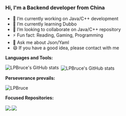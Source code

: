 ### Hi, I'm a Backend developer from China

- 🔭 I’m currently working on Java/C++ development
- 🌱 I’m currently learning Dubbo
- 👯 I’m looking to collaborate on Java/C++ repository
- ⚡ Fun fact: Reading, Gaming, Programming
- 💬 Ask me about Json/Yaml
- 😄 If you have a good idea, please contact with me

**Languages and Tools:** 
<p><img align="left" src="https://github-readme-stats.vercel.app/api/top-langs?username=LPBruce&show_icons=true&theme=buefy&locale=en&layout=compact" alt="LPBruce's GitHub stats" /></p>
<p>&nbsp;<img align="center" src="https://github-readme-stats.vercel.app/api?username=LPBruce&show_icons=true&locale=en" alt="LPBruce's GitHub stats" /></p>

**Perseverance prevails:** 
<p><img align="center" src="https://github-readme-streak-stats.herokuapp.com/?user=LPBruce&" alt="LPBruce" /></p>

**Focused Repositories:** 

<a href="ttps://github.com/LPBruce/Daily-leetcode">
  <img align="center" src="https://github-readme-stats.vercel.app/api/pin/?username=LPBruce&repo=Daily-leetcode&show_owner=true" />
</a>
<a href="ttps://github.com/LPBruce/Daily-leetcode">
  <img align="center" src="https://github-readme-stats.vercel.app/api/pin/?username=LPBruce&repo=dubbo&show_owner=true" />
</a>





<!--
**LPBruce/LPBruce** is a ✨ _special_ ✨ repository because its `README.md` (this file) appears on your GitHub profile.

<a href="https://github.com/LPBruce/github-readme-stats">
  <img align="center" src="https://github-readme-stats.vercel.app/api/pin/?username=anuraghazra&repo=github-readme-stats&theme=buefy" />
</a>

| <a href="https://github.com/LPBruce/github-readme-stats"><img align="center" src="https://github-readme-stats.vercel.app/api?username=LPBruce&count_private=true?&show_icons=true&theme=vue&include_all_commits=true&theme=buefy&hide_border=true" alt="LPBruce's GitHub stats" /></a> | <a href="https://github.com/aLPBruce/github-readme-stats"><img align="center" src="https://github-readme-stats.vercel.app/api/top-langs/?username=LPBruce&layout=compact&theme=buefy&hide_border=true" /></a> |
| ------------- | ------------- |


Here are some ideas to get you started:

- 🔭 I’m currently working on ...
- 🌱 I’m currently learning ...
- 👯 I’m looking to collaborate on ...
- 🤔 I’m looking for help with ...
- 💬 Ask me about ...
- 📫 How to reach me: ...
- 😄 Pronouns: ...
- ⚡ Fun fact: ...

https://github.com/anuraghazra/github-readme-stats/blob/master/docs/readme_cn.md

![LPBruce's GitHub stats](https://github-readme-stats.vercel.app/api?username=LPBruce&count_private=true?&show_icons=true&theme=vue)
[![Top Langs](https://github-readme-stats.vercel.app/api/top-langs/?username=LPBruce&layout=compact)](https://github.com/LPBruce/github-readme-stats)
[![Readme Card](https://github-readme-stats.vercel.app/api/pin/?username=LPBruce&repo=Daily-leetcode&show_owner=true)](https://github.com/LPBruce/Daily-leetcode)
-->


